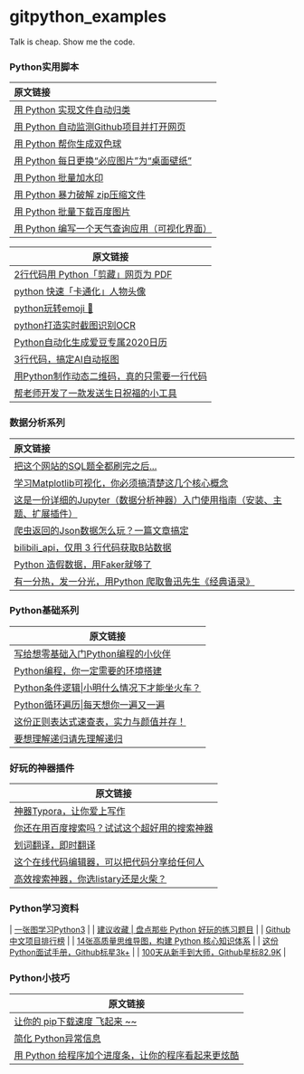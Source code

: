 # gitpython_examples

Talk is cheap.  Show me the code.

### Python实用脚本

| 原文链接                                                     |
| :----------------------------------------------------------- |
| [用 Python 实现文件自动归类](https://mp.weixin.qq.com/s/7wqKjirvfCz1-xIwTOiBEQ) |
| [用 Python 自动监测Github项目并打开网页](https://mp.weixin.qq.com/s/8LftVDvFGwNM0Rqm7dNr6A) |
| [用 Python 帮你生成双色球](https://mp.weixin.qq.com/s/iGERT_SmrL1yK0RRyOqE0g) |
| [用 Python 每日更换“必应图片”为“桌面壁纸”](https://mp.weixin.qq.com/s/18CzsemRc0Q2NM1LDNVRaQ) |
| [用 Python 批量加水印](https://mp.weixin.qq.com/s/88WmbZFnXAEdAlIPB49jDA) |
| [用 Python 暴力破解 zip压缩文件](https://mp.weixin.qq.com/s/vwEwdUu4Wnoj54euteHjGw) |
| [用 Python 批量下载百度图片](https://mp.weixin.qq.com/s/wi70_LC2QGYq6_DswIYxZg) |
| [用 Python 编写一个天气查询应用（可视化界面）](https://mp.weixin.qq.com/s/vNuN0-kANrlBCIQDlJ7M1A) |

| 原文链接                                                     |
| ------------------------------------------------------------ |
| [2行代码用 Python「剪藏」网页为 PDF](https://mp.weixin.qq.com/s/_zkLPOwpaKUr_iChKRKopw) |
| [python 快速「卡通化」人物头像](https://mp.weixin.qq.com/s/8j6ClCwkLxA8TOlIDfgmYw) |
| [python玩转emoji 🤪](https://mp.weixin.qq.com/s/J1xSOsiJAYlRlYQCnLJQyQ) |
| [python打造实时截图识别OCR](https://mp.weixin.qq.com/s/HHY-zMANOkF3tZbKsU0xdQ) |
| [Python自动化生成爱豆专属2020日历](https://mp.weixin.qq.com/s/GoWYKzSSkZGCGqma0MHWDQ) |
| [3行代码，搞定AI自动抠图](https://mp.weixin.qq.com/s/X9QJB5uzjxf048e8cI1fvw) |
| [用Python制作动态二维码，真的只需要一行代码](https://mp.weixin.qq.com/s/GHIou1_u25llXo8s3MZQtg) |
| [帮老师开发了一款发送生日祝福的小工具](https://mp.weixin.qq.com/s/KWP4WC4oR2H5KRGlsbEi4w) |

### 数据分析系列

| 原文链接                                                     |
| :----------------------------------------------------------- |
| [把这个网站的SQL题全都刷完之后...](https://mp.weixin.qq.com/s/2FQlOYkQ_aEqXoou0ikhgQ) |
| [学习Matplotlib可视化，你必须搞清楚这几个核心概念](https://mp.weixin.qq.com/s/F5jbSaqoHv1pN_JFUcEYRA) |
| [这是一份详细的Jupyter（数据分析神器）入门使用指南（安装、主题、扩展插件）](https://mp.weixin.qq.com/s/j1eh41KReefHa1v4Yh7wYw) |
| [爬虫返回的Json数据怎么玩？一篇文章搞定](https://mp.weixin.qq.com/s/8DYtyyGrVk4cw_vv9wvWhA) |
| [bilibili_api，仅用 3 行代码获取B站数据](https://mp.weixin.qq.com/s/KKuRkfFjEc4c-f7Z0p4RJA) |
| [Python 造假数据，用Faker就够了](https://mp.weixin.qq.com/s/wTcopNNDNtT8d2iy3TRang) |
| [有一分热，发一分光，用Python 爬取鲁迅先生《经典语录》](https://mp.weixin.qq.com/s/y8ZO6NHtbK8n-_D9GphJaA) |

### Python基础系列

| 原文链接                                                     |
| ------------------------------------------------------------ |
| [写给想零基础入门Python编程的小伙伴](https://mp.weixin.qq.com/s/sLQhVH0OFuz_aPoi0oWbqw) |
| [Python编程，你一定需要的环境搭建](https://mp.weixin.qq.com/s/a91DMChimjqO03hguKvieQ) |
| [Python条件逻辑\|小明什么情况下才能坐火车？](https://mp.weixin.qq.com/s/R9TByaRLSlbJYzdA8aKn8w) |
| [Python循环遍历\|每天想你一遍又一遍](https://mp.weixin.qq.com/s/636TmbjkENHGXDrldiunvg) |
| [这份正则表达式速查表，实力与颜值并存！](https://mp.weixin.qq.com/s/T-9Q45WV48X29FctXFgW1A) |
| [要想理解递归请先理解递归](https://mp.weixin.qq.com/s/GIUgvhvV7QZ44DwOdfEM7w) |

### 好玩的神器插件

| 原文链接                                                     |
| ------------------------------------------------------------ |
| [神器Typora，让你爱上写作](https://mp.weixin.qq.com/s/SYroOFdgC2c-hK3h3fHAgw) |
| [你还在用百度搜索吗？试试这个超好用的搜索神器](https://mp.weixin.qq.com/s/tp5H1bjTQ69TUAiLe2aVug) |
| [划词翻译，即时翻译](https://mp.weixin.qq.com/s/XELHlC-zq6Jo3XdqwVm_rQ) |
| [这个在线代码编辑器，可以把代码分享给任何人](https://mp.weixin.qq.com/s/poAWyhv0eXl8B9lsQDsAgA) |
| [高效搜索神器，你选listary还是火柴？](https://mp.weixin.qq.com/s/xRvAWjC4Qqt-J7rvWhnxIA) |

### Python学习资料

| [一张图学习Python3](https://mp.weixin.qq.com/s/bcVTEtLRyT1vR6R2iwW_ww) |
| [建议收藏 \| 盘点那些 Python 好玩的练习题目](https://mp.weixin.qq.com/s/zlPcAft70eH6rVGs8GIgMg) |
| [Github中文项目排行榜](https://mp.weixin.qq.com/s/3eHnbh_ZKhXs0Mak3dxMLA) |
| [14张高质量思维导图，构建 Python 核心知识体系](https://mp.weixin.qq.com/s/4deERa75UEx_8MNVL0fe2w) |
| [这份Python面试手册，Github标星3k+](https://mp.weixin.qq.com/s/JzszprGXaB-6-ynIRuVLEw) |
| [100天从新手到大师，Github星标82.9K](https://mp.weixin.qq.com/s/CjOfE36L4k226rgam0Vq3A) |

### Python小技巧

| 原文链接                                                     |
| ------------------------------------------------------------ |
| [让你的 pip下载速度 飞起来 ~~](https://mp.weixin.qq.com/s/NomUzI5xiEcCsdo2pkr0YA) |
| [简化 Python异常信息](https://mp.weixin.qq.com/s/fHOvvdsaFgzwGhi4XGN4Pw) |
| [用 Python 给程序加个进度条，让你的程序看起来更炫酷](https://mp.weixin.qq.com/s/vwZCJKuH3OBvH25i1LB5Ow) |
